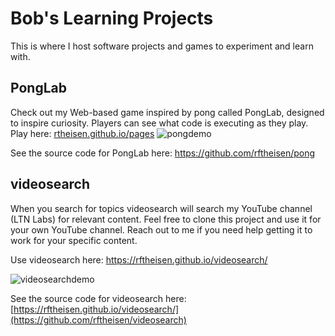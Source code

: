 # Bob's Learning Projects

This is where I host software projects and games to experiment and learn with. 

## PongLab
Check out my Web-based game inspired by pong called PongLab, designed to inspire curiosity. Players can see what code is executing as they play.
Play here: [rtheisen.github.io/pages](https://rftheisen.github.io/pong/)
![pongdemo](https://github.com/rftheisen/rftheisen.github.io/assets/52935050/27a776ee-9f22-44f7-9a57-d6caa1e7b2b8)


See the source code for PongLab here: https://github.com/rftheisen/pong

## videosearch

When you search for topics videosearch will search my YouTube channel (LTN Labs) for relevant content. Feel free to clone this project and use it for your own YouTube channel. Reach out to me if you need help getting it to work for your specific content.

Use videosearch here: https://rftheisen.github.io/videosearch/

![videosearchdemo](https://github.com/rftheisen/rftheisen.github.io/assets/52935050/31cde245-e2af-43a9-91f0-0bcf78027e1b)

See the source code for videosearch here: [https://rftheisen.github.io/videosearch/](https://github.com/rftheisen/videosearch)
